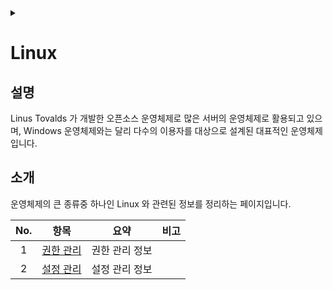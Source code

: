 <link rel="stylesheet" type="text/css" href="/css/header.css">
<link rel="stylesheet" type="text/css" href="/css/bootstrap/5.3.0-alpha1/bootstrap.css">
<div class="sticky-top bg-white pt-1 pb-2" id="header-div-max"></div>
<details id="display-none"><summary></summary>
  <script src="/js/header.js" defer="defer"></script>
  <script src="/js/bootstrap/5.3.0-alpha1/bootstrap.bundle.js" defer="defer"></script>
</details>

# Linux
## 설명
Linus Tovalds 가 개발한 오픈소스 운영체제로 많은 서버의 운영체제로 활용되고 있으며, Windows 운영체제와는 달리 다수의 이용자를 대상으로 설계된 대표적인 운영체제입니다.

## 소개
운영체제의 큰 종류중 하나인 Linux 와 관련된 정보를 정리하는 페이지입니다.


| No. | 항목 | 요약 | 비고 |
| :---: | --- | --- | --- |
| 1 | [권한 관리](./permissions/ "https://max-jayee.github.io/operating_systems/linux/permissions") | 권한 관리 정보 | |
| 2 | [설정 관리](./settings/ "https://max-jayee.github.io/operating_systems/linux/settings") | 설정 관리 정보 | |
